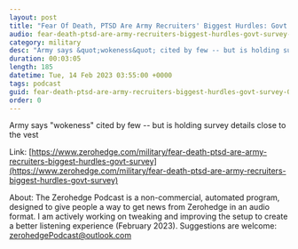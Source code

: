 ```yaml
---
layout: post
title: "Fear Of Death, PTSD Are Army Recruiters' Biggest Hurdles: Govt Survey"
audio: fear-death-ptsd-are-army-recruiters-biggest-hurdles-govt-survey-0
category: military
desc: "Army says &quot;wokeness&quot; cited by few -- but is holding survey details close to the vest"
duration: 00:03:05
length: 185
datetime: Tue, 14 Feb 2023 03:55:00 +0000
tags: podcast
guid: fear-death-ptsd-are-army-recruiters-biggest-hurdles-govt-survey-0
order: 0
---
```

Army says &quot;wokeness&quot; cited by few -- but is holding survey details close to the vest

Link: [https://www.zerohedge.com/military/fear-death-ptsd-are-army-recruiters-biggest-hurdles-govt-survey](https://www.zerohedge.com/military/fear-death-ptsd-are-army-recruiters-biggest-hurdles-govt-survey)

About: The Zerohedge Podcast is a non-commercial, automated program, designed to give people a way to get news from Zerohedge in an audio format.  I am actively working on tweaking and improving the setup to create a better listening experience (February 2023).  Suggestions are welcome: [zerohedgePodcast@outlook.com](mailto:zerohedgePodcast@outlook.com)